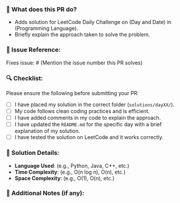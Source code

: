 

### 🚀 What does this PR do?
<!-- Describe your changes in detail -->
- Adds solution for LeetCode Daily Challenge on (Day and Date) in (Programming Language).
- Briefly explain the approach taken to solve the problem.

### 📝 Issue Reference:
<!-- Link to the issue that your PR addresses -->
Fixes issue: # (Mention the issue number this PR solves)

### 🔍 Checklist:
Please ensure the following before submitting your PR:
- [ ] I have placed my solution in the correct folder (`solutions/dayXX/`).
- [ ] My code follows clean coding practices and is efficient.
- [ ] I have added comments in my code to explain the approach.
- [ ] I have updated the `README.md` for the specific day with a brief explanation of my solution.
- [ ] I have tested the solution on LeetCode and it works correctly.

### 🔧 Solution Details:
- **Language Used**: (e.g., Python, Java, C++, etc.)
- **Time Complexity**: (e.g., O(n log n), O(n), etc.)
- **Space Complexity**: (e.g., O(1), O(n), etc.)

### 🌟 Additional Notes (if any):
<!-- Add any additional info you want reviewers to know (e.g., edge cases handled, alternative approaches considered, etc.) -->

